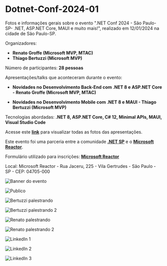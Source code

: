 # Dotnet-Conf-2024-01
Fotos e informações gerais sobre o evento ".NET Conf 2024 - São Paulo-SP- .NET, ASP.NET Core, MAUI e muito mais!", realizado em 12/01/2024 na cidade de São Paulo-SP.

Organizadores:
- **Renato Groffe (Microsoft MVP, MTAC)**
- **Thiago Bertuzzi (Microsoft MVP)**

Número de participantes: **28 pessoas**

Apresentações/talks que aconteceram durante o evento:
* **Novidades no Desenvolvimento Back-End com .NET 8 e ASP.NET Core - Renato Groffe (Microsoft MVP, MTAC)**

* **Novidades no Desenvolvimento Mobile com .NET 8 e MAUI - Thiago Bertuzzi (Microsoft MVP)**

Tecnologias abordadas: **.NET 8, ASP.NET Core, C# 12, Minimal APIs, MAUI, Visual Studio Code**

Acesse este [**link**](/img/) para visualizar todas as fotos das apresentações.

Este evento foi uma parceria entre a comunidade [**.NET SP**](https://www.meetup.com/dotnet-Sao-Paulo/) e o [**Microsoft Reactor**](https://www.meetup.com/Microsoft-Reactor-Sao-Paulo/).

Formulário utilizado para inscrições: [**Microsoft Reactor**](https://developer.microsoft.com/pt-br/reactor/events/21403/?wt.mc_id=1reg_21403_webpage_reactor)

Local: Microsoft Reactor - Rua Jaceru, 225 - Vila Gertrudes - São Paulo - SP - CEP: 04705-000

![Banner do evento](img/banner.png)

![Publico](img/01.jpg)

![Bertuzzi palestrando](img/02.jpg)

![Bertuzzi palestrando 2](img/03.jpg)

![Renato palestrando](img/04.jpg)

![Renato palestrando 2](img/05.jpg)

![LinkedIn 1](img/l-01.png)

![LinkedIn 2](img/l-02.png)

![LinkedIn 3](img/l-03.png)